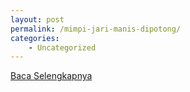 ```yaml
---
layout: post
permalink: /mimpi-jari-manis-dipotong/
categories:
    - Uncategorized
---
```


[Baca Selengkapnya](/03)